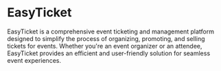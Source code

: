 # EasyTicket
EasyTicket is a comprehensive event ticketing and management platform designed to simplify the process of organizing, promoting, and selling tickets for events. Whether you're an event organizer or an attendee, EasyTicket provides an efficient and user-friendly solution for seamless event experiences.
